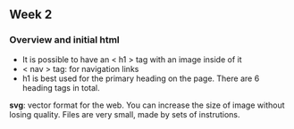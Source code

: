 ## Week 2

### Overview and initial html

-  It is possible to have an < h1 > tag with an image inside of it
- < nav > tag: for navigation links
- h1 is best used for the primary heading on the page. There are 6 heading tags in total.

**svg**: vector format for the web. You can increase the size of image without losing quality. Files are very small, made by sets of instrutions.




